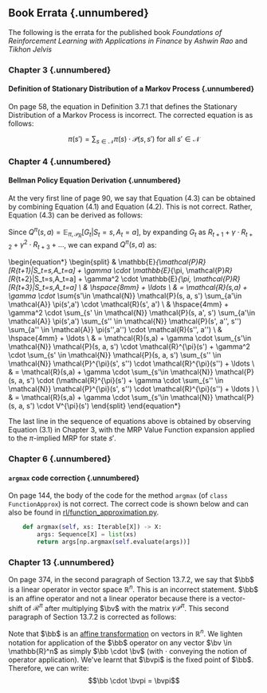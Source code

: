 ## Book Errata {.unnumbered}

The following is the errata for the published book *Foundations of Reinforcement Learning with Applications in Finance* by *Ashwin Rao* and *Tikhon Jelvis*

### Chapter 3 {.unnumbered}

#### Definition of Stationary Distribution of a Markov Process {.unnumbered}

On page 58, the equation in Definition 3.7.1 that defines the Stationary Distribution of a Markov Process is incorrect. The corrected equation is as follows:

$$\pi(s') = \sum_{s \in \mathcal{N}} \pi(s) \cdot \mathcal{P}(s, s') \text{ for all } s' \in \mathcal{N}$$

### Chapter 4 {.unnumbered}

#### Bellman Policy Equation Derivation {.unnumbered}

At the very first line of page 90, we say that Equation (4.3) can be obtained by combining Equation (4.1) and Equation (4.2). This is not correct. Rather, Equation (4.3) can be derived as follows:

Since $Q^{\pi}(s, a) = \mathbb{E}_{\pi, \mathcal{P}_R}[G_t|S_t=s, A_t=a]$, by expanding $G_t$ as $R_{t+1} + \gamma \cdot R_{t+2} + \gamma^2 \cdot R_{t+3} + \ldots$, we can expand $Q^{\pi}(s,a)$ as:

\begin{equation*}
\begin{split}
& \mathbb{E}_{\mathcal{P}_R}[R_{t+1}|S_t=s,A_t=a] + \gamma \cdot \mathbb{E}_{\pi, \mathcal{P}_R}[R_{t+2}|S_t=s,A_t=a] + \gamma^2 \cdot \mathbb{E}_{\pi, \mathcal{P}_R}[R_{t+3}|S_t=s,A_t=a] \\
& \hspace{8mm} + \ldots \\
& = \mathcal{R}(s,a) + \gamma \cdot \sum_{s'\in \mathcal{N}} \mathcal{P}(s, a, s') \sum_{a'\in \mathcal{A}} \pi(s',a') \cdot \mathcal{R}(s', a') \\
& \hspace{4mm} + \gamma^2 \cdot \sum_{s' \in \mathcal{N}} \mathcal{P}(s, a', s') \sum_{a'\in \mathcal{A}} \pi(s',a') \sum_{s'' \in \mathcal{N}} \mathcal{P}(s', a'', s'') \sum_{a'' \in \mathcal{A}} \pi(s'',a'') \cdot \mathcal{R}(s'', a'')  \\
& \hspace{4mm} + \ldots \\
& = \mathcal{R}(s,a) + \gamma \cdot \sum_{s'\in \mathcal{N}} \mathcal{P}(s, a, s') \cdot \mathcal{R}^{\pi}(s') + \gamma^2 \cdot \sum_{s' \in \mathcal{N}} \mathcal{P}(s, a, s') \sum_{s'' \in \mathcal{N}} \mathcal{P}^{\pi}(s', s'') \cdot \mathcal{R}^{\pi}(s'') + \ldots  \\
& = \mathcal{R}(s,a) + \gamma \cdot \sum_{s'\in \mathcal{N}} \mathcal{P}(s, a, s') \cdot (\mathcal{R}^{\pi}(s') + \gamma \cdot \sum_{s'' \in \mathcal{N}} \mathcal{P}^{\pi}(s', s'') \cdot \mathcal{R}^{\pi}(s'') + \ldots ) \\
& = \mathcal{R}(s,a) + \gamma \cdot \sum_{s'\in \mathcal{N}} \mathcal{P}(s, a, s') \cdot V^{\pi}(s')
\end{split}
\end{equation*}

The last line in the sequence of equations above is obtained by observing Equation (3.1) in Chapter 3, with the MRP Value Function expansion applied to the $\pi$-implied MRP for state $s'$.

### Chapter 6 {.unnumbered}

#### `argmax` code correction {.unnumbered}

On page 144, the body of the code for the method `argmax` (of `class FunctionApprox`) is not correct. The correct code is shown below and can also be found in [rl/function_approximation.py](https://github.com/TikhonJelvis/RL-book/blob/master/rl/function_approximation.py). 

```python
    def argmax(self, xs: Iterable[X]) -> X:
        args: Sequence[X] = list(xs)
        return args[np.argmax(self.evaluate(args))]
```

### Chapter 13 {.unnumbered}

On page 374, in the second paragraph of Section 13.7.2, we say that $\bb$ is a linear operator in vector space $\mathbb{R}^n$. This is an incorrect statement. $\bb$ is an affine operator and not a linear operator because there is a vector-shift of $\mathcal{R}^{\pi}$ after multiplying $\bv$ with the matrix $\gamma \mathcal{P}^{\pi}$. This second paragraph of Section 13.7.2 is corrected as follows:

Note that $\bb$ is an [affine transformation](https://en.wikipedia.org/wiki/Affine_transformation) on vectors in $\mathbb{R}^n$. We lighten notation for application of the $\bb$ operator on any vector $\bv \in \mathbb{R}^n$ as simply $\bb \cdot \bv$ (with $\cdot$ conveying the notion of operator application). We've learnt that $\bvpi$ is the fixed point of $\bb$. Therefore, we can write:
$$\bb \cdot \bvpi = \bvpi$$
